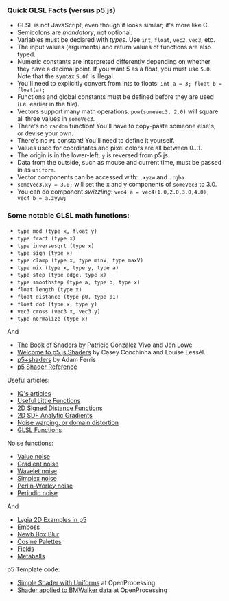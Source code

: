 ### Quick GLSL Facts (versus p5.js)

* GLSL is not JavaScript, even though it looks similar; it's more like C. 
* Semicolons are *mandatory*, not optional. 
* Variables must be declared with *types*. Use `int`, `float`, `vec2`, `vec3`, etc. 
* The input values (arguments) and return values of functions are also typed.
* Numeric constants are interpreted differently depending on whether they have a decimal point. If you want 5 as a float, you must use `5.0`. Note that the syntax `5.0f` is illegal. 
* You'll need to explicitly convert from ints to floats: `int a = 3; float b = float(a);`
* Functions and global constants must be defined before they are used (i.e. earlier in the file).
* Vectors support many math operations. `pow(someVec3, 2.0)` will square all three values in `someVec3`.
* There's no `random` function! You'll have to copy-paste someone else's, or devise your own.
* There's no `PI` constant! You'll need to define it yourself.
* Values used for coordinates and pixel colors are all between 0...1.
* The origin is in the lower-left; `y` is reversed from p5.js.
* Data from the outside, such as mouse and current time, must be passed in as `uniform`.
* Vector components can be accessed with: `.xyzw` and `.rgba`
* `someVec3.xy = 3.0;` will set the x and y components of `someVec3` to 3.0.
* You can do component *swizzling*: `vec4 a = vec4(1.0,2.0,3.0,4.0); vec4 b = a.zyyw;`

### Some notable GLSL math functions:

* `type mod (type x, float y)`
* `type fract (type x)`
* `type inversesqrt (type x)`
* `type sign (type x)`
* `type clamp (type x, type minV, type maxV)`
* `type mix (type x, type y, type a)	`
* `type step (type edge, type x)`
* `type smoothstep (type a, type b, type x)`
* `float length (type x)`
* `float distance (type p0, type p1)	`
* `float dot (type x, type y)`
* `vec3 cross (vec3 x, vec3 y)`
* `type normalize (type x)`

And 

* [The Book of Shaders](https://thebookofshaders.com/) by Patricio Gonzalez Vivo and Jen Lowe
* [Welcome to p5.js Shaders](https://itp-xstory.github.io/p5js-shaders/#/) by Casey Conchinha and Louise Lessél.
* [p5+shaders](https://github.com/aferriss/p5jsShaderExamples?tab=readme-ov-file) by Adam Ferris 
* [p5 Shader Reference](https://archive.p5js.org/reference/#/p5/createShader)

Useful articles: 

* [IQ's articles](https://iquilezles.org/articles/)
* [Useful Little Functions](https://iquilezles.org/articles/functions/)
* [2D Signed Distance Functions](https://iquilezles.org/articles/distfunctions2d/)
* [2D SDF Analytic Gradients](https://iquilezles.org/articles/distgradfunctions2d/)
* [Noise warping, or domain distortion](https://iquilezles.org/articles/warp/)
* [GLSL Functions](https://gist.github.com/markknol/d06c0167c75ab5c6720fe9083e4319e1)

Noise functions: 

* [Value noise](https://www.shadertoy.com/view/lsf3WH)
* [Gradient noise](https://www.shadertoy.com/view/XdXGW8)
* [Wavelet noise](https://www.shadertoy.com/view/tldSRj)
* [Simplex noise](https://www.shadertoy.com/view/Msf3WH)
* [Perlin-Worley noise](https://www.shadertoy.com/view/3dVXDc)
* [Periodic noise](https://www.shadertoy.com/view/3d2GRh)  

And

* [Lygia 2D Examples in p5](https://editor.p5js.org/patriciogonzalezvivo/sketches/XCkTzoyB3)
* [Emboss](https://www.shadertoy.com/view/ltfGWf)
* [Newb Box Blur](https://www.shadertoy.com/view/MddGzs)
* [Cosine Palettes](https://www.shadertoy.com/view/tlSBDw)
* [Fields](https://www.shadertoy.com/view/MtKBzw)
* [Metaballs](https://www.shadertoy.com/view/4dj3zh)

p5 Template code: 

* [Simple Shader with Uniforms](https://openprocessing.org/sketch/2405238) at OpenProcessing
* [Shader applied to BMWalker data](https://openprocessing.org/sketch/2405195) at OpenProcessing



